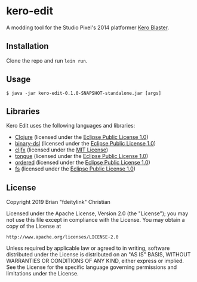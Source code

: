 # kero-edit

A modding tool for the Studio Pixel's 2014 platformer [Kero Blaster](https://en.wikipedia.org/wiki/Kero_Blaster).

## Installation

Clone the repo and run `lein run`.

## Usage

    $ java -jar kero-edit-0.1.0-SNAPSHOT-standalone.jar [args]

## Libraries

Kero Edit uses the following languages and libraries:

* [Clojure](https://clojure.org) (licensed under the [Eclipse Public License 1.0](https://opensource.org/licenses/eclipse-1.0.php))
* [binary-dsl](https://github.com/smee/binary) (licensed under the [Eclipse Public License 1.0](https://opensource.org/licenses/eclipse-1.0.php))
* [cljfx](https://github.com/cljfx/cljfx) (licensed under the [MIT License](https://opensource.org/licenses/MIT))
* [tongue](https://github.com/tonsky/tongue) (licensed under the [Eclipse Public License 1.0](https://opensource.org/licenses/eclipse-1.0.php))
* [ordered](https://github.com/clj-commons/ordered) (licensed under the [Eclipse Public License 1.0](https://opensource.org/licenses/eclipse-1.0.php))
* [fs](https://github.com/clj-commons/fs) (licensed under the [Eclipse Public License 1.0](https://opensource.org/licenses/eclipse-1.0.php))

## License

Copyright 2019 Brian "fdeitylink" Christian

Licensed under the Apache License, Version 2.0 (the "License");
you may not use this file except in compliance with the License.
You may obtain a copy of the License at

    http://www.apache.org/licenses/LICENSE-2.0

Unless required by applicable law or agreed to in writing, software
distributed under the License is distributed on an "AS IS" BASIS,
WITHOUT WARRANTIES OR CONDITIONS OF ANY KIND, either express or implied.
See the License for the specific language governing permissions and
limitations under the License.
